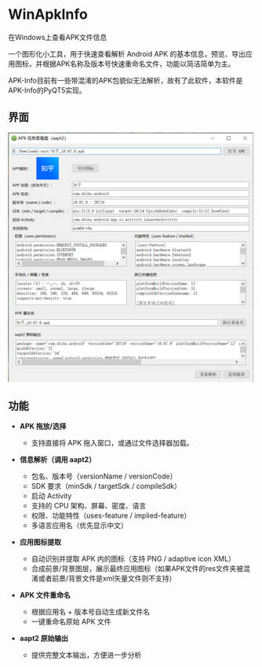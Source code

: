 # WinApkInfo
在Windows上查看APK文件信息

一个图形化小工具，用于快速查看解析 Android APK 的基本信息，预览、导出应用图标，并根据APK名称及版本号快速重命名文件，功能以简洁简单为主。

APK-Info目前有一些带混淆的APK包貌似无法解析，故有了此软件，本软件是APK-Info的PyQT5实现。

## 界面

<img src="https://github.com/Sinryou/WinApkInfo/blob/main/example/WinApkInfo_UI.png" width="500" alt="界面图片"/><br/>

## 功能

- **APK 拖放/选择**  
  - 支持直接将 APK 拖入窗口，或通过文件选择器加载。

- **信息解析（调用 aapt2）**  
  - 包名、版本号（versionName / versionCode）  
  - SDK 要求（minSdk / targetSdk / compileSdk）  
  - 启动 Activity  
  - 支持的 CPU 架构、屏幕、密度、语言  
  - 权限、功能特性（uses-feature / implied-feature）  
  - 多语言应用名（优先显示中文）

- **应用图标提取**  
  - 自动识别并提取 APK 内的图标（支持 PNG / adaptive icon XML）  
  - 合成前景/背景图层，展示最终应用图标（如果APK文件的res文件夹被混淆或者前景/背景文件是xml矢量文件则不支持）

- **APK 文件重命名**  
  - 根据应用名 + 版本号自动生成新文件名  
  - 一键重命名原始 APK 文件  

- **aapt2 原始输出**  
  - 提供完整文本输出，方便进一步分析  
